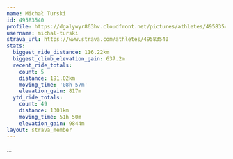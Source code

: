 ```yaml
---
name: Michał Turski
id: 49583540
profile: https://dgalywyr863hv.cloudfront.net/pictures/athletes/49583540/14729338/1/large.jpg
username: michal-turski
strava_url: https://www.strava.com/athletes/49583540
stats:
  biggest_ride_distance: 116.22km
  biggest_climb_elevation_gain: 637.2m
  recent_ride_totals:
    count: 5
    distance: 191.02km
    moving_time: '08h 57m'
    elevation_gain: 817m
  ytd_ride_totals:
    count: 49
    distance: 1301km
    moving_time: 51h 50m
    elevation_gain: 9844m
layout: strava_member
--- 
```

...

